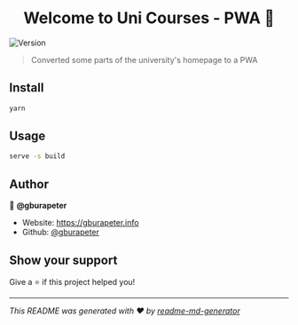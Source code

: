 <h1 align="center">Welcome to Uni Courses - PWA  👋</h1>
<p>
  <img alt="Version" src="https://img.shields.io/badge/version-0.1.0-blue.svg?cacheSeconds=2592000" />
</p>

> Converted some parts of the university's homepage to a PWA

## Install

```sh
yarn
```

## Usage

```sh
serve -s build
```


## Author

👤 **@gburapeter**

* Website: https://gburapeter.info
* Github: [@gburapeter](https://github.com/gburapeter)

## Show your support

Give a ⭐️ if this project helped you!

***
_This README was generated with ❤️ by [readme-md-generator](https://github.com/kefranabg/readme-md-generator)_
